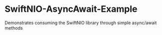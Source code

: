 # SwiftNIO-AsyncAwait-Example
Demonstrates consuming the SwiftNIO library through simple async/await methods
